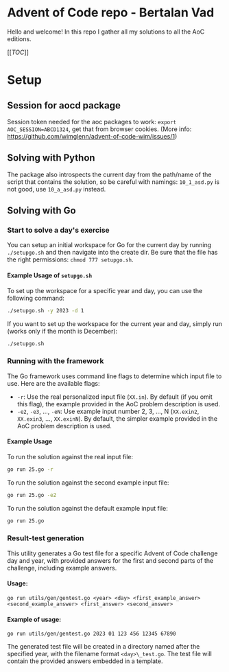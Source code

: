 # Advent of Code repo - Bertalan Vad

Hello and welcome! In this repo I gather all my solutions to all the AoC editions.

[[_TOC_]]

# Setup

## Session for aocd package

Session token needed for the aoc packages to work: `export AOC_SESSION=ABCD1324`, get that from browser cookies. (More info: https://github.com/wimglenn/advent-of-code-wim/issues/1)

## Solving with Python

The package also introspects the current day from the path/name of the script that contains the solution, so be careful with namings: `10_1_asd.py` is not good, use `10_a_asd.py` instead.

## Solving with Go

### Start to solve a day's exercise

You can setup an initial workspace for Go for the current day by running `./setupgo.sh` and then navigate into the create dir. Be sure that the file has the right permissions: `chmod 777 setupgo.sh`.

#### Example Usage of `setupgo.sh`

To set up the workspace for a specific year and day, you can use the following command:

```sh
./setupgo.sh -y 2023 -d 1
```

If you want to set up the workspace for the current year and day, simply run (works only if the month is December):

```sh
./setupgo.sh
```

### Running with the framework

The Go framework uses command line flags to determine which input file to use. Here are the available flags:

- `-r`: Use the real personalized input file (`XX.in`). By default (if you omit this flag), the example provided in the AoC problem description is used.
- `-e2`, `-e3`, ..., `-eN`: Use example input number 2, 3, ..., N (`XX.exin2`, `XX.exin3`, ..., `XX.exinN`). By default, the simpler example provided in the AoC problem description is used.

#### Example Usage

To run the solution against the real input file:

```sh
go run 25.go -r
```

To run the solution against the second example input file:

```sh
go run 25.go -e2
```

To run the solution against the default example input file:

```sh
go run 25.go
```

### Result-test generation

This utility generates a Go test file for a specific Advent of Code challenge day and year, with provided answers for the first and second parts of the challenge, including example answers.

#### Usage: 

`go run utils/gen/gentest.go <year> <day> <first_example_answer> <second_example_answer> <first_answer> <second_answer>`

#### Example of usage:

`go run utils/gen/gentest.go 2023 01 123 456 12345 67890`

The generated test file will be created in a directory named after the specified year, with the filename format `<day>\_test.go`. The test file will contain the provided answers embedded in a template.
